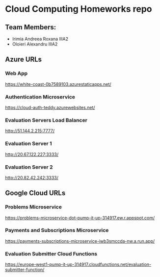 
# Cloud Computing Homeworks repo

## Team Members:

- Irimia Andreea Roxana IIIA2
- Oloieri Alexandru IIIA2

## Azure URLs

### Web App

https://white-coast-0b7589103.azurestaticapps.net/

### Authentication Microservice

https://cloud-auth-teddy.azurewebsites.net/

### Evaluation Servers Load Balancer

http://51.144.2.215:7777/

### Evaluation Server 1

http://20.67.122.227:3333/

### Evaluation Server 2

http://20.82.42.242:3333/

## Google Cloud URLs

### Problems Microservice

https://problems-microservice-dot-pump-it-up-314917.ew.r.appspot.com/

### Payments and Subscriptions Microservice

https://payments-subscriptions-microservice-iwb3smccda-nw.a.run.app/

### Evaluation Submitter Cloud Functions

https://europe-west1-pump-it-up-314917.cloudfunctions.net/evaluation-submitter-function/
